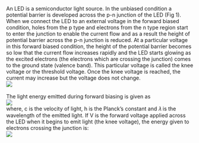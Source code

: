 An LED is a semiconductor light source. In the unbiased condition a potential barrier is developed across the p-n junction of the LED (Fig 1). When we connect the LED to an external voltage in the forward biased condition, holes from the p type and electrons from the n type region start to enter the junction to enable the current flow and as a result the height of potential barrier across the p-n junction is reduced. At a particular voltage in this forward biased condition, the height of the potential barrier becomes so low that the current flow increases rapidly and the LED starts glowing as the excited electrons (the electrons which are crossing the junction) comes to the ground state (valence band). This particular voltage is called the knee voltage or the threshold voltage. Once the knee voltage is reached, the current may increase but the voltage does not change. <br>
<image src="images/image 1.PNG"><br><br>
The light energy emitted during forward biasing is given as <br>
<image src="images/image2.png"><br>
where, c is the velocity of light, h is the Planck’s constant and 𝜆 is the wavelength of the emitted light. If V is the forward voltage applied across the LED when it begins to emit light (the knee voltage), the energy given to electrons crossing the junction is:  <br>
<image src="images/image3.png">
